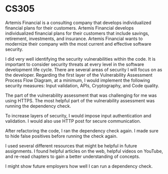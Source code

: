 # CS305
Artemis Financial is a consulting company that develops individualized financial plans for their customers. Artemis Financial develops individualized financial plans for their customers that include savings, retirement, investments, and insurance. Artemis Financial wants to modernize their company with the most current and effective software security.

I did very well identifying the security vulnerabilities within the code. It is important to consider security threats at every level in the software development life cycle. There are several areas of security I will focus on as the developer. Regarding the first layer of the Vulnerability Assessment Process Flow Diagram, at a minimum, I would implement the following security measures: Input validation, APIs, Cryptography, and Code quality. 

The part of the vulnerability assessment that was challenging for me was using HTTPS. The most helpful part of the vulnerability assessment was running the dependency check. 

To increase layers of security, I would impose input authentication and validation. I would also use HTTP post for secure communication. 

After refactoring the code, I ran the dependency check again. I made sure to hide false positives before running the check again. 

I used several different resources that might be helpful in future assignments. I found helpful articles on the web, helpful videos on YouTube, and re-read chapters to gain a better understanding of concepts. 

I might show future employers how well I can run a dependency check. 
